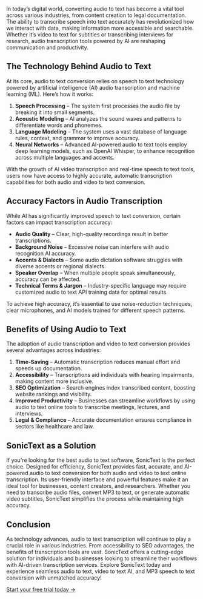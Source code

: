 
In today’s digital world, converting audio to text has become a vital tool across various industries, from content creation to legal documentation. The ability to transcribe speech into text accurately has revolutionized how we interact with data, making information more accessible and searchable. Whether it’s video to text for subtitles or transcribing interviews for research, audio transcription tools powered by AI are reshaping communication and productivity.  

## The Technology Behind Audio to Text  

At its core, audio to text conversion relies on speech to text technology powered by artificial intelligence (AI) audio transcription and machine learning (ML). Here’s how it works:  

1. **Speech Processing** – The system first processes the audio file by breaking it into small segments.  
2. **Acoustic Modeling** – AI analyzes the sound waves and patterns to differentiate words and phonemes.  
3. **Language Modeling** – The system uses a vast database of language rules, context, and grammar to improve accuracy.  
4. **Neural Networks** – Advanced AI-powered audio to text tools employ deep learning models, such as OpenAI Whisper, to enhance recognition across multiple languages and accents.  

With the growth of AI video transcription and real-time speech to text tools, users now have access to highly accurate, automatic transcription capabilities for both audio and video to text conversion.  

## Accuracy Factors in Audio Transcription  

While AI has significantly improved speech to text conversion, certain factors can impact transcription accuracy:  

- **Audio Quality** – Clear, high-quality recordings result in better transcriptions.  
- **Background Noise** – Excessive noise can interfere with audio recognition AI accuracy.  
- **Accents & Dialects** – Some audio dictation software struggles with diverse accents or regional dialects.  
- **Speaker Overlap** – When multiple people speak simultaneously, accuracy can be affected.  
- **Technical Terms & Jargon** – Industry-specific language may require customized audio to text API training data for optimal results.  

To achieve high accuracy, it’s essential to use noise-reduction techniques, clear microphones, and AI models trained for different speech patterns.  

## Benefits of Using Audio to Text  

The adoption of audio transcription and video to text conversion provides several advantages across industries:  

1. **Time-Saving** – Automatic transcription reduces manual effort and speeds up documentation.  
2. **Accessibility** – Transcriptions aid individuals with hearing impairments, making content more inclusive.  
3. **SEO Optimization** – Search engines index transcribed content, boosting website rankings and visibility.  
4. **Improved Productivity** – Businesses can streamline workflows by using audio to text online tools to transcribe meetings, lectures, and interviews.  
5. **Legal & Compliance** – Accurate documentation ensures compliance in sectors like healthcare and law.  

## SonicText as a Solution  

If you're looking for the best audio to text software, SonicText is the perfect choice. Designed for efficiency, SonicText provides fast, accurate, and AI-powered audio to text conversion for both audio and video to text online transcription. Its user-friendly interface and powerful features make it an ideal tool for businesses, content creators, and researchers. Whether you need to transcribe audio files, convert MP3 to text, or generate automatic video subtitles, SonicText simplifies the process while maintaining high accuracy.  

## Conclusion  

As technology advances, audio to text transcription will continue to play a crucial role in various industries. From accessibility to SEO advantages, the benefits of transcription tools are vast. SonicText offers a cutting-edge solution for individuals and businesses looking to streamline their workflows with AI-driven transcription services. Explore SonicText today and experience seamless audio to text, video to text AI, and MP3 speech to text conversion with unmatched accuracy!  

[Start your free trial today →](/auth/register)
